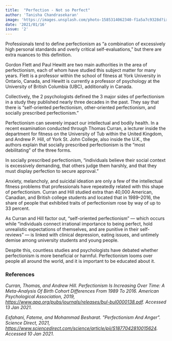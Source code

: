 ```yaml
---
title:  "Perfection - Not so Perfect"
author: 'Tanisha Chandrasekaran'
image: 'https://images.unsplash.com/photo-1585314062340-f1a5a7c9328d?ixlib=rb-1.2.1&q=80&fm=jpg&crop=entropy&cs=tinysrgb&w=1080&fit=max'
date: '2021/01/16'
issue: '2'
---
```


Professionals tend to define perfectionism as “a combination of excessively high personal standards and overly critical self-evaluations,” but there are extra nuances to this definition.

Gordon Flett and Paul Hewitt are two main authorities in the area of perfectionism, each of whom have studied this subject matter for many years. Flett is a professor within the school of fitness at York University in Ontario, Canada, and Hewitt is currently a professor of psychology at the University of British Columbia (UBC), additionally in Canada.

Collectively, the 2 psychologists defined the 3 major sides of perfectionism in a study they published nearly three decades in the past. They say that there is “self-oriented perfectionism, other-oriented perfectionism, and socially prescribed perfectionism.”

Perfectionism can severely impact our intellectual and bodily health. In a recent examination conducted through Thomas Curran, a lecturer inside the department for fitness on the University of Tub within the United Kingdom, and Andrew P. Hill, of York St. John College, also inside the U.K., the authors explain that socially prescribed perfectionism is the “most debilitating” of the three forms.

In socially prescribed perfectionism, “individuals believe their social context is excessively demanding, that others judge them harshly, and that they must display perfection to secure approval.”

Anxiety, melancholy, and suicidal ideation are only a few of the intellectual fitness problems that professionals have repeatedly related with this shape of perfectionism. Curran and Hill studied extra than 40,000 American, Canadian, and British college students and located that in 1989–2016, the share of people that exhibited traits of perfectionism rose by way of up to 33 percent.

As Curran and Hill factor out, “self-oriented perfectionism” — which occurs while “individuals connect irrational importance to being perfect, hold unrealistic expectations of themselves, and are punitive in their self-reviews” — is linked with clinical depression, eating issues, and untimely demise among university students and young people.

Despite this, countless studies and psychologists have debated whether perfectionism is more beneficial or harmful. Perfectionism looms over people all around the world, and it is important to be educated about it.

### References

_Curran, Thomas, and Andrew Hill. Perfectionism Is Increasing Over Time: A Meta-Analysis Of Birth Cohort Differences From 1989 To 2016. American Psychological Association, 2019, https://www.apa.org/pubs/journals/releases/bul-bul0000138.pdf. Accessed 13 Jan 2021._

_Esfahani, Fateme, and Mohammad Besharat. "Perfectionism And Anger". Science Direct, 2021, https://www.sciencedirect.com/science/article/pii/S1877042810015624. Accessed 10 Jan 2021._
